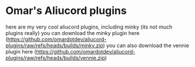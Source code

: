 # Omar's Aliucord plugins

here are my very cool aliucord plugins, including minky (its not much plugins really)
you can download the minky plugin here (https://github.com/omardotdev/aliucord-plugins/raw/refs/heads/builds/minky.zip)
you can also download the vennie plugin here (https://github.com/omardotdev/aliucord-plugins/raw/refs/heads/builds/vennie.zip)
